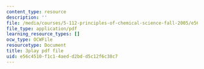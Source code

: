 ```yaml
---
content_type: resource
description: ''
file: /media/courses/5-112-principles-of-chemical-science-fall-2005/e56c4510f1c14aedd2bdd5c12f6c38c7_qK6DgAM-q7U.pdf
file_type: application/pdf
learning_resource_types: []
ocw_type: OCWFile
resourcetype: Document
title: 3play pdf file
uid: e56c4510-f1c1-4aed-d2bd-d5c12f6c38c7
---
```

